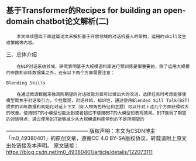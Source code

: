 ## 基于Transformer的Recipes for building an open-domain chatbot论文解析(二)

        本文继续围绕下面这篇论文来解析基于开放领域的对话机器人的架构，运用的skill及生成策略等内容。

三、总体介绍

        在NLP对话系统领域，研究表明基于大规模语料库进行预训练是很重要的，除了运用大规模的参数和训练数据集之外，还有以下两个方面需要注意：

    Blending Skills

        在通过微调数据来强调所期望的对话技能方面可以做出大的改进，选择任务时考虑能够使模型聚焦于对话吸引力，个性展现，对话共鸣，知识性，通过使用Blended Sill Talk(BST)提供的训练数据和初始化对话上下文（如人物角色特征和主题）可以针对上述几个方面获得较大的改善。使用BST的小模型也能达到或者超过不使用BST的大模型的表现效果。BST强调了期望的对话特点，通过使用BST能够减少从大规模语料库学到的不是所期望的

————————————————
版权声明：本文为CSDN博主「m0_49380401」的原创文章，遵循CC 4.0 BY-SA版权协议，转载请附上原文出处链接及本声明。
原文链接：https://blog.csdn.net/m0_49380401/article/details/122073111
